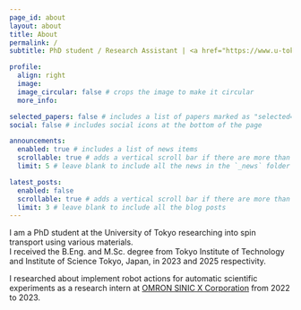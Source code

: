 ```yaml
---
page_id: about
layout: about
title: About
permalink: /
subtitle: PhD student / Research Assistant | <a href="https://www.u-tokyo.ac.jp/en/index.html">the University of Tokyo</a>

profile:
  align: right
  image: 
  image_circular: false # crops the image to make it circular
  more_info: 

selected_papers: false # includes a list of papers marked as "selected={true}"
social: false # includes social icons at the bottom of the page

announcements:
  enabled: true # includes a list of news items
  scrollable: true # adds a vertical scroll bar if there are more than 3 news items
  limit: 5 # leave blank to include all the news in the `_news` folder

latest_posts:
  enabled: false
  scrollable: true # adds a vertical scroll bar if there are more than 3 new posts items
  limit: 3 # leave blank to include all the blog posts
---
```


I am a PhD student at the University of Tokyo researching into spin transport using various materials.  
I received the B.Eng. and M.Sc. degree from Tokyo Institute of Technology and Institute of Science Tokyo, Japan, in 2023 and 2025 respectivity.

I researched about implement robot actions for automatic scientific experiments as a research intern at [OMRON SINIC X Corporation](https://www.omron.com/sinicx/en/) from 2022 to 2023.

